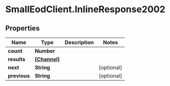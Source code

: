 # SmallEodClient.InlineResponse2002

## Properties

Name | Type | Description | Notes
------------ | ------------- | ------------- | -------------
**count** | **Number** |  | 
**results** | [**[Channel]**](Channel.md) |  | 
**next** | **String** |  | [optional] 
**previous** | **String** |  | [optional] 


